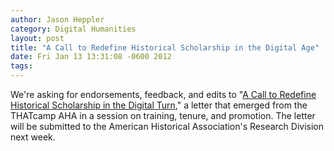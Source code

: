 ```yaml
---
author: Jason Heppler
category: Digital Humanities
layout: post
title: "A Call to Redefine Historical Scholarship in the Digital Age"
date: Fri Jan 13 13:31:08 -0600 2012
tags:  
---
```

We're asking for endorsements, feedback, and edits to "[A Call to Redefine Historical Scholarship in the Digital Turn](https://docs.google.com/document/d/13D5HjjcnnAHoNaUIjwFHET83_r7kYtM0CPTYGhcMrjM/edit)," a letter that emerged from the THATcamp AHA in a session on training, tenure, and promotion. The letter will be submitted to the American Historical Association's Research Division next week.